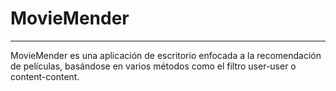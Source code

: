 # MovieMender
<hr>

MovieMender es una aplicación de escritorio enfocada a la recomendación de películas, basándose en varios métodos como el filtro user-user o content-content.

